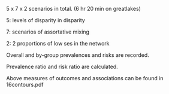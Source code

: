 5 x 7 x 2 scenarios in total. (6 hr 20 min on greatlakes)

5: levels of disparity in disparity

7: scenarios of assortative mixing

2: 2 proportions of low ses in the network

Overall and by-group prevalences and risks are recorded.

Prevalence ratio and risk ratio are calculated.

Above measures of outcomes and associations can be found in 16contours.pdf
